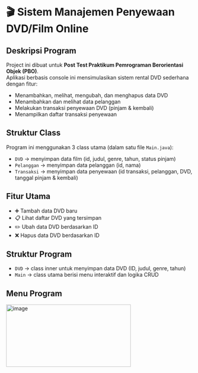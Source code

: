 # 🎬 Sistem Manajemen Penyewaan DVD/Film Online

## Deskripsi Program

Project ini dibuat untuk **Post Test Praktikum Pemrograman Berorientasi Objek (PBO)**.  
Aplikasi berbasis console ini mensimulasikan sistem rental DVD sederhana dengan fitur:
- Menambahkan, melihat, mengubah, dan menghapus data DVD
- Menambahkan dan melihat data pelanggan
- Melakukan transaksi penyewaan DVD (pinjam & kembali)
- Menampilkan daftar transaksi penyewaan

## Struktur Class
Program ini menggunakan 3 class utama (dalam satu file `Main.java`):
- `DVD` → menyimpan data film (id, judul, genre, tahun, status pinjam)
- `Pelanggan` → menyimpan data pelanggan (id, nama)
- `Transaksi` → menyimpan data penyewaan (id transaksi, pelanggan, DVD, tanggal pinjam & kembali)

## Fitur Utama
- ➕ Tambah data DVD baru
- 📋 Lihat daftar DVD yang tersimpan
- ✏️ Ubah data DVD berdasarkan ID
- ❌ Hapus data DVD berdasarkan ID

## Struktur Program
- `DVD` → class inner untuk menyimpan data DVD (ID, judul, genre, tahun)
- `Main` → class utama berisi menu interaktif dan logika CRUD


## Menu Program

<img width="336" height="168" alt="image" src="https://github.com/user-attachments/assets/274bcbbf-2e28-4f4d-9104-f3b28b08fdb2" />


